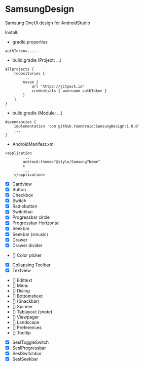 # SamsungDesign
Samsung OneUI design for AndroidStudio

Install:

- gradle.properties
```
authToken=.....
```



- build.gradle (Project: ...)
```
allprojects {
    repositories {
        ...
        maven {
            url "https://jitpack.io"
            credentials { username authToken }
        }
    }
}
```

- build.gradle (Module: ...)
```
dependencies {
    implementation 'com.github.Yanndroid:SamsungDesign:1.0.0'
    ...
}
```

- AndroidManifest.xml
```
<application
        ...
        android:theme="@style/SamsungTheme"
        >
        ...
    </application>
```




- [x] Cardview
- [x] Button
- [x] Checkbox
- [x] Switch 
- [x] Radiobutton
- [x] Switchbar
- [x] Progressbar circle
- [x] Progressbar Horizontal
- [x] Seekbar
- [x] Seekbar (smusic)
- [x] Drawer
- [x] Drawer divider
- [] Color picker
- [x] Collapsing Toolbar
- [x] Textview
- [] Edittext
- [] Menu
- [] Dialog
- [] Bottomsheet
- [] (Snackbar)
- [] Spinner
- [] Tablayout (snote)
- [] Viewpager
- [] Landscape 
- [] Preferences
- [] Tooltip
- [x] SeslToggleSwitch
- [x] SeslProgressbar
- [x] SeslSwitchbar
- [x] SeslSeekbar
